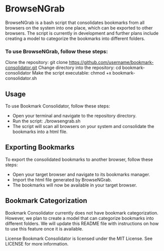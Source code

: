 # BrowseNGrab
BrowseNGrab is a bash script that consolidates bookmarks from all browsers on the system into one place, which can be exported to other browsers. The script is currently in development and further plans include creating a model to categorize the bookmarks into different folders.

### To use BrowseNGrab, follow these steps:

Clone the repository: git clone https://github.com/username/bookmark-consolidator.git
Change directory into the repository: cd bookmark-consolidator
Make the script executable: chmod +x bookmark-consolidator.sh

## Usage
To use Bookmark Consolidator, follow these steps:

- Open your terminal and navigate to the repository directory.
- Run the script: ./browsengrab.sh
- The script will scan all browsers on your system and consolidate the bookmarks into a html file.

## Exporting Bookmarks
To export the consolidated bookmarks to another browser, follow these steps:

- Open your target browser and navigate to its bookmarks manager.
- Import the html file generated by BrowseNGrab.
- The bookmarks will now be available in your target browser.

## Bookmark Categorization
Bookmark Consolidator currently does not have bookmark categorization. However, we plan to create a model that can categorize bookmarks into different folders. We will update this README file with instructions on how to use this feature once it is available.

License
Bookmark Consolidator is licensed under the MIT License. See LICENSE for more information.

